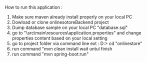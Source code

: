 How to run this application :

1. Make sure maven already install properly on your local PC
2. Dowload or clone onlinesotoreBackend project
3. Dump database sample on your local PC "database.sql"
4. go to "\src\main\resources\application.properties" and change properties content based on your local setting
5. go to project folder via command line ext : D:> cd "onlinestore"
6. run command "mvn clean install wait untul finish
7. run command "mvn spring-boot:run"
